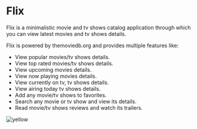 # Flix

Flix is a minimalistic movie and tv shows catalog application through which you can view latest movies and tv shows details.

Flix is powered by themoviedb.org and provides multiple features like:
* View popular movies/tv shows details.
* View top rated movies/tv shows details.
* View upcoming movies details.
* View now playing movies details.
* View currently on tv, tv shows details.
* View airing today tv shows details.
* Add any movie/tv shows to favorites.
* Search any movie or tv show and view its details.
* Read movie/tv shows reviews and watch its trailers.


![yellow](https://user-images.githubusercontent.com/23611258/40719128-0df7b648-6430-11e8-8b1f-b17457d4eab7.jpg)
